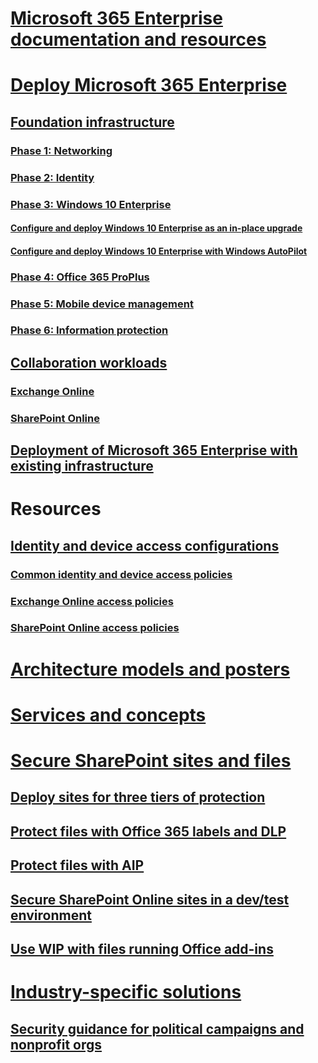 # [Microsoft 365 Enterprise documentation and resources](index.md)
# [Deploy Microsoft 365 Enterprise](deploy-microsoft-365-enterprise.md)
## [Foundation infrastructure](deploy-foundation-infrastructure.md)
### [Phase 1: Networking](networking-infrastructure.md)
### [Phase 2: Identity](identity-infrastructure.md)
### [Phase 3: Windows 10 Enterprise](windows10-infrastructure.md)
#### [Configure and deploy Windows 10 Enterprise as an in-place upgrade](windows10-deploy-inplaceupgrade.md)
#### [Configure and deploy Windows 10 Enterprise with Windows AutoPilot](windows10-deploy-autopilot.md)
### [Phase 4: Office 365 ProPlus](microsoft-365-plan-deploy-Office365ProPlus.md)
### [Phase 5: Mobile device management](mobility-infrastructure.md)
### [Phase 6: Information protection](infoprotect-infrastructure.md)
## [Collaboration workloads](collaboration-workloads.md)
### [Exchange Online](collaboration-exchange-online.md)
### [SharePoint Online](collaboration-sharepoint-online.md)
## [Deployment of Microsoft 365 Enterprise with existing infrastructure](deploy-with-existing-infrastructure.md)
# Resources
## [Identity and device access configurations](microsoft-365-policies-configurations.md)
### [Common identity and device access policies](identity-access-policies.md)
### [Exchange Online access policies](secure-email-recommended-policies.md)
### [SharePoint Online access policies](sharepoint-file-access-policies.md)
# [Architecture models and posters](architecture-models-posters.md)
# [Services and concepts](services-overview.md)
# [Secure SharePoint sites and files](secure-sharepoint-online-sites-and-files.md)
## [Deploy sites for three tiers of protection](deploy-sites-for-three-tiers-of-protection.md)
## [Protect files with Office 365 labels and DLP](protect-files-with-o365-labels-dlp.md)
## [Protect files with AIP](protect-files-with-aip.md)
## [Secure SharePoint Online sites in a dev/test environment](secure-sharepoint-online-sites-dev-test.md)
## [Use WIP with files running Office add-ins](office-add-ins-wip.md)
# [Industry-specific solutions]()
## [Security guidance for political campaigns and nonprofit orgs](microsoft-security-guidance.md)
